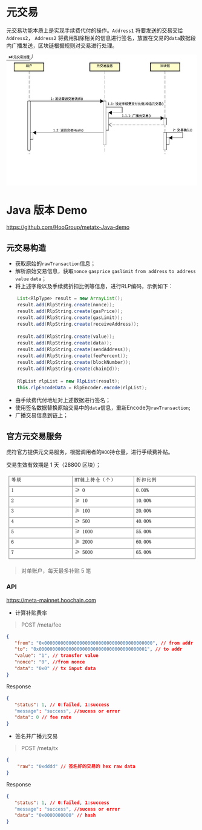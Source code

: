 # 元交易
元交易功能本质上是实现手续费代付的操作。`Address1` 将要发送的交易交给`Address2`， `Address2` 将费用扣除相关的信息进行签名，放置在交易的`data`数据段内广播发送，区块链根据规则对交易进行处理。

![avatar](../images/metatx.jpg)


# Java 版本 Demo

https://github.com/HooGroup/metatx-Java-demo

## 元交易构造
- 获取原始的`rawTransaction`信息；
- 解析原始交易信息，获取`nonce` `gasprice` `gaslimit` `from address` `to address` `value` `data`；
- 将上述字段以及手续费折扣比例等信息，进行RLP编码，示例如下：
```Java
    List<RlpType> result = new ArrayList();
    result.add(RlpString.create(nonce));
    result.add(RlpString.create(gasPrice));
    result.add(RlpString.create(gasLimit));
    result.add(RlpString.create(receiveAddress));

    result.add(RlpString.create(value));
    result.add(RlpString.create(data));
    result.add(RlpString.create(sendAddress));
    result.add(RlpString.create(feePercent));
    result.add(RlpString.create(blockNumber));
    result.add(RlpString.create(chainId));

    RlpList rlpList = new RlpList(result);
    this.rlpEncodeData = RlpEncoder.encode(rlpList);
```
- 由手续费代付地址对上述数据进行签名；
- 使用签名数据替换原始交易中的`data`信息，重新Encode为`rawTransaction`;
- 广播交易信息到链上；

## 官方元交易服务
虎符官方提供元交易服务，根据调用者的`HOO`持仓量，进行手续费补贴。

交易生效有效期是 1 天（28800 区块）；

![avatar](../images/grade-cn.png)

> 对单账户，每天最多补贴 5 笔


### API

https://meta-mainnet.hoochain.com

- 计算补贴费率
  
>  POST /meta/fee
 ```JSON
 {
    "from": "0x0000000000000000000000000000000000000000", // from addr
    "to": "0x0000000000000000000000000000000000000001", // to addr
    "value": "1", // transfer value
    "nonce": "0", //from nonce
    "data": "0x0" // tx input data
}
 ```
 Response
```JSON
{
   "status": 1, // 0:failed, 1:success
   "message": "success", //sucess or error
   "data": 0 // fee rate
}
```

- 签名并广播元交易

> POST /meta/tx
```JSON
{
    "raw": "0xdddd" // 签名好的交易的 hex raw data
}
```
Response
```JSON
{
   "status": 1, // 0:failed, 1:success
   "message": "success", //sucess or error
   "data": "0x0000000000" // hash
}
```